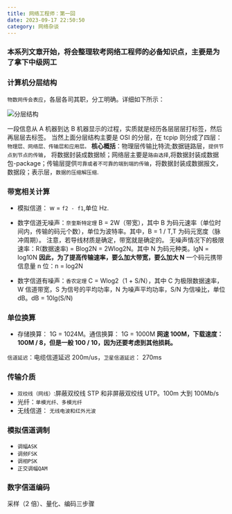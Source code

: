 ```yaml
---
title: 网络工程师：第一回
date: 2023-09-17 22:50:50
category: 网络杂谈
---
```


### 本系列文章开始，将会整理软考网络工程师的必备知识点，主要是为了拿下中级网工

### 计算机分层结构

`物数网传会表应`，各层各司其职，分工明确。详细如下所示：

<img src="/img/网络工程师1_1.gif" alt="分层结构">

一段信息从 A 机器到达 B 机器显示的过程，实质就是经历各层层层打标签，然后再层层去标签。
当然上面分层结构主要是 OSI 的分层，在 tcpip 则分成了四层：`物理层、网络层、传输层和应用层。`
**核心概括**：物理层传输比特流;数据链路层，`提供节点到节点的传输`， 将数据封装成数据帧；网络层主要是`路由选择`,将数据封装成数据包-package；传输层提供`可靠或者不可靠的端到端的传输`，将数据封装成数据报文，数据段；表示层，`数据的压缩解压缩`.

### 带宽相关计算

- 模拟信道： w = `f2 - f1`,单位 Hz.
- 数字信道无噪声：`奈奎斯特定理` B = 2W（带宽），其中 B 为码元速率（单位时间内，传输的码元个数），单位为波特率。其中，B = 1 / T,T 为码元宽度（脉冲周期）。
  注意，若导线材质是确定，带宽就是确定的。
  无噪声情况下的极限速率：R(数据速率) = Blog2N = 2Wlog2N。其中 N 为码元种类。lgN = log10N
  **因此，为了提高传输速率，要么加大带宽，要么加大 N**
  一个码元携带信息量 n 位：n = log2N

- 数字信道有噪声：`香农定理` C = Wlog2（1 + S/N），其中 C 为极限数据速率，W 信道带宽，S 为信号的平均功率，N 为噪声平均功率，S/N 为信噪比，单位 dB。dB = 10lg(S/N)

### 单位换算

- 存储换算： 1G = 1024M。通信换算： 1G = 1000M
  **网速 100M，下载速度：100M / 8，但是一般 100 / 10，因为还要考虑到其他损耗。**

`信道延迟`：电缆信道延迟 200m/us，`卫星信道延迟`： 270ms

### 传输介质

- `双绞线（网线）`:屏蔽双绞线 STP 和非屏蔽双绞线 UTP。100m 大到 100Mb/s
- 光纤：`单模光纤、多模光纤`
- 无线信道： `无线电波和红外光波`

### 模拟信道调制

- `调幅ASK`
- `调频FSK`
- `调相PSK`
- `正交调幅QAM`

### 数字信道编码

采样（2 倍）、量化、编码三步骤
